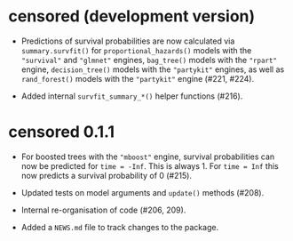 # censored (development version)

* Predictions of survival probabilities are now calculated via `summary.survfit()` for `proportional_hazards()` models with the `"survival"` and `"glmnet"` engines, `bag_tree()` models with the `"rpart"` engine, `decision_tree()` models with the `"partykit"` engines, as well as `rand_forest()` models with the `"partykit"` engine (#221, #224). 

* Added internal `survfit_summary_*()` helper functions (#216).


# censored 0.1.1

* For boosted trees with the `"mboost"` engine, survival probabilities can now be predicted for `time = -Inf`. This is always 1. For `time = Inf` this now predicts a survival probability of 0 (#215).

* Updated tests on model arguments and `update()` methods (#208).

* Internal re-organisation of code (#206, 209).

* Added a `NEWS.md` file to track changes to the package.
